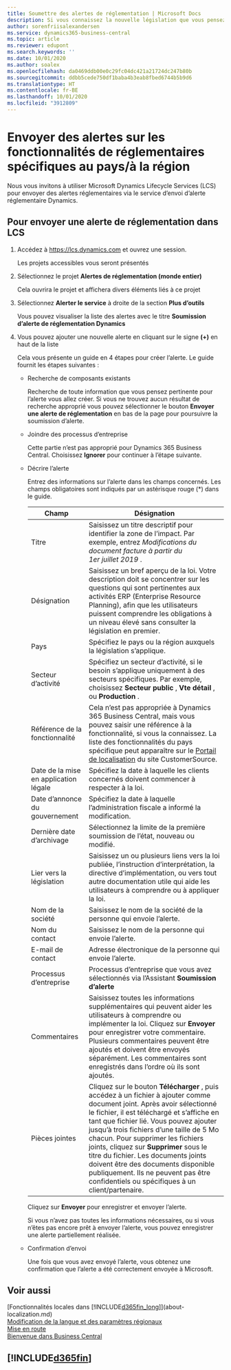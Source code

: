 ```yaml
---
title: Soumettre des alertes de réglementation | Microsoft Docs
description: Si vous connaissez la nouvelle législation que vous pensez nécessite la prise en charge de la fonctionnalité Business Central, vous pouvez suivre ce guide pour envoyer une alerte réglementaire à l’équipe produit.
author: sorenfriisalexandersen
ms.service: dynamics365-business-central
ms.topic: article
ms.reviewer: edupont
ms.search.keywords: ''
ms.date: 10/01/2020
ms.author: soalex
ms.openlocfilehash: da0469ddb00e0c29fc04dc421a21724dc247b80b
ms.sourcegitcommit: ddbb5cede750df1baba4b3eab8fbed6744b5b9d6
ms.translationtype: HT
ms.contentlocale: fr-BE
ms.lasthandoff: 10/01/2020
ms.locfileid: "3912809"
---
```

# <a name="submit-alerts-about-countryregion-specific-regulatory-features"></a>Envoyer des alertes sur les fonctionnalités de réglementaires spécifiques au pays/à la région

Nous vous invitons à utiliser Microsoft Dynamics Lifecycle Services (LCS) pour envoyer des alertes réglementaires via le service d’envoi d’alerte réglementaire Dynamics.  

## <a name="to-submit-a-regulatory-alert-in-lcs"></a>Pour envoyer une alerte de réglementation dans LCS

1. Accédez à https://lcs.dynamics.com et ouvrez une session.  

    Les projets accessibles vous seront présentés

2. Sélectionnez le projet **Alertes de réglementation (monde entier)**

    Cela ouvrira le projet et affichera divers éléments liés à ce projet

3. Sélectionnez **Alerter le service** à droite de la section **Plus d’outils**

    Vous pouvez visualiser la liste des alertes avec le titre **Soumission d’alerte de réglementation Dynamics**

4. Vous pouvez ajouter une nouvelle alerte en cliquant sur le signe **(+)** en haut de la liste

    Cela vous présente un guide en 4 étapes pour créer l’alerte. Le guide fournit les étapes suivantes :
    - Recherche de composants existants

        Recherche de toute information que vous pensez pertinente pour l’alerte vous allez créer. Si vous ne trouvez aucun résultat de recherche approprié vous pouvez sélectionner le bouton **Envoyer une alerte de réglementation** en bas de la page pour poursuivre la soumission d’alerte.
    - Joindre des processus d’entreprise

        Cette partie n’est pas approprié pour Dynamics 365 Business Central. Choisissez **Ignorer** pour continuer à l’étape suivante.
    - Décrire l’alerte

        Entrez des informations sur l’alerte dans les champs concernés. Les champs obligatoires sont indiqués par un astérisque rouge (\*) dans le guide.

        |Champ        |Désignation                               |
        |-------------|------------------------------------------|
        |Titre  | Saisissez un titre descriptif pour identifier la zone de l’impact. Par exemple, entrez *Modifications du document facture à partir du 1er juillet 2019* . |
        |Désignation  | Saisissez un bref aperçu de la loi. Votre description doit se concentrer sur les questions qui sont pertinentes aux activités ERP (Enterprise Resource Planning), afin que les utilisateurs puissent comprendre les obligations à un niveau élevé sans consulter la législation en premier.|
        |Pays  | Spécifiez le pays ou la région auxquels la législation s’applique.|
        |Secteur d’activité| Spécifiez un secteur d’activité, si le besoin s’applique uniquement à des secteurs spécifiques. Par exemple, choisissez **Secteur public** , **Vte détail** , ou **Production** .|
        |Référence de la fonctionnalité  | Cela n’est pas appropriée à Dynamics 365 Business Central, mais vous pouvez saisir une référence à la fonctionnalité, si vous la connaissez. La liste des fonctionnalités du pays spécifique peut apparaître sur le [Portail de localisation](https://mbs.microsoft.com/customersource/global/ax/support/support-news/GFMLocalizationPortalMC) du site CustomerSource. |
        |Date de la mise en application légale  | Spécifiez la date à laquelle les clients concernés doivent commencer à respecter à la loi.|
        |Date d’annonce du gouvernement  | Spécifiez la date à laquelle l’administration fiscale a informé la modification.|
        |Dernière date d’archivage  | Sélectionnez la limite de la première soumission de l’état, nouveau ou modifié.|
        |Lier vers la législation  | Saisissez un ou plusieurs liens vers la loi publiée, l’instruction d’interprétation, la directive d’implémentation, ou vers tout autre documentation utile qui aide les utilisateurs à comprendre ou à appliquer la loi.|
        |Nom de la société  | Saisissez le nom de la société de la personne qui envoie l’alerte.|
        |Nom du contact  | Saisissez le nom de la personne qui envoie l’alerte. |
        |E-mail de contact  | Adresse électronique de la personne qui envoie l’alerte.|
        |Processus d’entreprise  | Processus d’entreprise que vous avez sélectionnés via l’Assistant **Soumission d’alerte**|
        |Commentaires  | Saisissez toutes les informations supplémentaires qui peuvent aider les utilisateurs à comprendre ou implémenter la loi. Cliquez sur **Envoyer** pour enregistrer votre commentaire. Plusieurs commentaires peuvent être ajoutés et doivent être envoyés séparément. Les commentaires sont enregistrés dans l’ordre où ils sont ajoutés. |
        |Pièces jointes  | Cliquez sur le bouton **Télécharger** , puis accédez à un fichier à ajouter comme document joint. Après avoir sélectionné le fichier, il est téléchargé et s’affiche en tant que fichier lié. Vous pouvez ajouter jusqu’à trois fichiers d’une taille de 5 Mo chacun. Pour supprimer les fichiers joints, cliquez sur **Supprimer** sous le titre du fichier. Les documents joints doivent être des documents disponible publiquement. Ils ne peuvent pas être confidentiels ou spécifiques à un client/partenaire.|

        Cliquez sur **Envoyer** pour enregistrer et envoyer l’alerte.

        Si vous n’avez pas toutes les informations nécessaires, ou si vous n’êtes pas encore prêt à envoyer l’alerte, vous pouvez enregistrer une alerte partiellement réalisée.

    - Confirmation d’envoi

      Une fois que vous avez envoyé l’alerte, vous obtenez une confirmation que l’alerte a été correctement envoyée à Microsoft.

## <a name="see-also"></a>Voir aussi

[Fonctionnalités locales dans [!INCLUDE[d365fin_long](includes/d365fin_long_md.md)]](about-localization.md)  
[Modification de la langue et des paramètres régionaux](about-locale-language.md)  
[Mise en route](product-get-started.md)  
[Bienvenue dans Business Central](index.md)  

## [!INCLUDE[d365fin](includes/free_trial_md.md)]  
